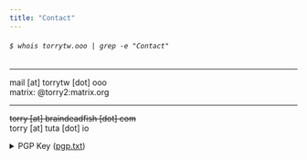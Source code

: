 ```yaml
---
title: "Contact"
---
```

###### `$ whois torrytw.ooo | grep -e "Contact"`
----------------
  
mail [at] torrytw [dot] ooo    
matrix: @torry2:matrix.org  

----------------  
~~torry [at] braindeadfish [dot] com~~  
torry [at] tuta [dot] io
<details>
<summary>PGP Key (<a href="https://torrytw.ooo/files/pgp.txt">pgp.txt</a>)</summary>
<br>
	<code style="line-height: normal">
-----BEGIN PGP PUBLIC KEY BLOCK-----

mQINBGN3CZgBEADti6hIEnkKhtqqpZCCGUAQcKdboMmTrGTFxG1QQCKAq7V502uX
s57+x6XCOm4Jno0hqu/vDX9OUOfR2czqNttmcx2rkw0S7MgmTWx46M8zlWkGIeo8
BRCkNE9A/Gc52K8TsnUwzf49i6PxMq31KUbgth/KXAW6DzT72nUp0ALWmDV3Zw9b
mNtA+WXt4Zw+ozpKuWghV5tOqImGuq+tcdo/OKF+I8s/rnNAz7nDgujynuE8fV3h
sDkHy/8o3g7ZSlYep0+lntOH2HFz2kmBsMPQo21nMu2kPI2QqKSGAyjm5W/crMPV
jW7V7/BmalNxVoXN/Sjiz9CQhjSe0H+yUfM8yORfnB6hD3IpzuZ2cs6BwjOiSpqb
O7+p3PiVOC+C7/j59GTIo8gRD6aXymJMGwscQdjaYI0hBIpat0V7rrWHONNVk8b+
JnZhxkCiICB8XEe0Yul9Kkl1Zgku+C7n67RlYfYIaSMfDm8Lh8GvlW5JsBj//7UV
whQGLVR8lMvN9jAeJtYiYpLeYlQvYIY/r0HkyXel4pcErPAs5xCzCI/3AVE4X1pN
ciSO24/HSFjy785QUaAA+o6QWSpsv4D2LPWLU+Z7XKIhZPwNBkif/tsINhdZRo45
j0xO8UkEzpsluHyYXg/QdnYF8F+/OPySB4MqUWDyZ8joyepBFTmtJBfL4wARAQAB
tBZ0b3JyeTIgPHRvcnJ5QHR1dGEuaW8+iQJRBBMBCAA7FiEEDH8qBj+jraCGnVsg
8SRe3MR9SGMFAmN3CZgCGwMFCwkIBwICIgIGFQoJCAsCBBYCAwECHgcCF4AACgkQ
8SRe3MR9SGMqTRAAmEhWqtqsgAwgC7RiNMeZvWCB45fLr4706g9A1M0BG6Mv/LEY
NPGtCdlUP2CQpV/GKTTK5vmYUw0aDUkKSn9hYN/8OmKAuf7OdMdJ9bwRtca0M0f6
foYwwmA2Y3Ht5/pnq7tYY/srpu/241GNn+xxVapow2XYaSNy8HF6M100ZeA0wT1c
WAZouObdrxtztqCK6zQSZduYjGwR0f9RuDbq3rGBhCXMlUMdM04hGQi3asEtYX9N
eP+H9IhzHY/PT/ozoF1rfEClBzzS/Go81lVROgcwI5LEWhsvL9SGAREvsqklRiYj
pzT48GVOTeYSeOJzR1oh6byWEOLOFmQvxlCOqJ7/Gi1U/umzv0cI2Wz5W3cuT62T
HWZ13s/560YBJFIYZ8v65Qi+SesbnJZ+sNZkULqfsaf+6BGk7OzOsE8ocGvx502p
jHwRIyhCfRkXEKiLma+A+A7IlgzKNMoxs8AMQILJ9IR8Di3KItuCMyMF50h1V0By
gonsqJB/7G9j6TwhG9DP/UA6k4umv5DvP1pLjDps66XfrzzXOUXtZzBq8Jl7fYoN
411NspuDG91ckV+/Ze1ZyvVQQEf97zuRGo4CQ3ENXLHq1zdaADj0GKrzvZ/Om6Ss
4lsTGCK2OwnKPD695+tSsVYb14XOXsZZ05AW+8vVqSDGYgUyOnrRmElSgTi5Ag0E
Y3cJmAEQAMsmp1PPjWXTuuBi+USpj02APVIriDpFCgH1LPbj+6614a+A/hB8D2Je
MrMNcPzv4iJRqWjVEel2UyOQ1ykRrzXltwE8029u178sYZKDfxIDW35903TJpTP6
gN9bFuIm1SfEgypCjbkFjJVUaV3SWzTV3HC1uIhVbDwhZ1NxNTqv37PzlaU/RfLe
a1zL89LpRnAk8hXozgb2qLtxBh9+MDysgGNO0pFpbMlCMrS+i1671hayjNjXC5AL
AvbALCKBIJX3EI1rgxekLTB4AIZ/yrklVtmVYZMa4E3vURjOPtp8XQ5JTpg1QxH8
Nd/xibSP1Vqy7OULRfa7MXUDkJD/hFLsPlgE2bG/hTzxjPAxGSg4Tf4n4BhfBtpY
2vUE0uL/31cvVeUebpDEtO9SiTRIds54nsOat1vHiMN3vK+BjdJzEyic1Dxxtr3x
aQjkWjr8wmHfhpa+MXqnmYPL9wgrWdBcpqMR9mnzwMKerIDufjUnvTkpFp4UcRnz
V6+fSh8BIeSsZoCdiE0S1ps0lr+IavGPgrJKeEbFbqc7OjqipCdRzd4tqPQu+iM1
gPuuqv1FyO97ZWn4QceHDbzF5j3fkyySA/TKzIcH8A775qItTCJTUaFeSTRyzBJ3
0DhECZ3DD7wn5EGJ5KyMCemyZNmeBYHRU+j1E9Atq75GyPsLOvydABEBAAGJAjYE
GAEIACAWIQQMfyoGP6OtoIadWyDxJF7cxH1IYwUCY3cJmAIbDAAKCRDxJF7cxH1I
YynvD/wKuOnaR9NEnxrO5lyZQpDkgYqea1bPBi+gYj5lyTp5p9pxpOMyMnBY2ffk
szp36ywvcwg1tJwe7LxHG7lAyOsOq6csCtWcz3XXo9NIiXZ0MYLOYWRAbxgCflcJ
DNF7bn+B9OxmEWJa+iAwZfPok80B3bObiE7AvUoNUz1Iu2l+gzR7q969wmvsA5hG
h3qTZKCgN4jRTRLt1+SWN2trl4VUIUldPuOA2+btUTY3K3DN9xxejQh5QYeCrMAC
WPQHy03eaBXRTyyH910CrXAXNv+e2iF/yN5wrbkH+t+AEyruQhihOKEWi4GRV+8k
tA1PBolAmBI3ojSWAc8xtA69r4Uo6UdK3oocQzP4esuvJi3fbNCRYSoCQFxLoHj6
eBhQCXbXzIE4FISDgovh3YuOphbne4kJb61JCJypQEmvBzTC3DXCUpQLkLhSk6qD
6Atj8/EfMZgt4Rg3uLzSxO8WHftzd3KDr0INhODz38rXPcgd9Vd69AHHZYut5NEf
+Uur1A1h4vyc9dTBPmS/UQRjoOpKyRIrQ+RiKgHQCD0h4wF5NOZe2eVZCrJVpPcr
vC8JU0GlseOMohceLIhFKSHgvipQMEgL2bA1w841cutr9rvy9jhEr3iLeb8HDYaQ<br>
rCdBgoBH5whuJq75drhJ12uLofgteNBgpEKsEoEhVJGqvClDpg==<br>
=Ev1j<br>
-----END PGP PUBLIC KEY BLOCK-----
		</code>
</details>
